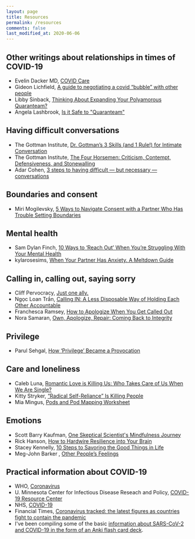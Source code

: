 ```yaml
---
layout: page
title: Resources
permalink: /resources
comments: false
last_modified_at: 2020-06-06
---
```


## Other writings about relationships in times of COVID-19

* Evelin Dacker MD, [COVID Care](https://medium.com/@evelindacker/covid-care-e2ede67428d4)
* Gideon Lichfield, [A guide to negotiating a covid “bubble” with other people](https://www.technologyreview.com/2020/05/09/1001547/coronavirus-bubble-pod-quaranteam-social-distancing-negotiation/)
* Libby Sinback, [Thinking About Expanding Your Polyamorous Quaranteam?](https://libbysinback.com/thinking-about-expanding-your-polyamorous-quaranteam/)
* Angela Lashbrook, [Is it Safe to "Quaranteam"](https://elemental.medium.com/is-it-safe-to-quaranteam-8b603392bd15)   

## Having difficult conversations

* The Gottman Institute, [Dr. Gottman’s 3 Skills (and 1 Rule!) for Intimate Conversation](https://www.gottman.com/blog/dr-gottmans-3-skills-and-1-rule-for-intimate-conversation/)
* The Gottman Institute, [The Four Horsemen: Criticism, Contempt, Defensiveness, and Stonewalling](https://www.gottman.com/blog/the-four-horsemen-recognizing-criticism-contempt-defensiveness-and-stonewalling/)
* Adar Cohen, [3 steps to having difficult — but necessary — conversations](https://ideas.ted.com/3-steps-to-having-difficult-but-necessary-conversations/)

## Boundaries and consent

* Miri Mogilevsky, [5 Ways to Navigate Consent with a Partner Who Has Trouble Setting Boundaries](https://everydayfeminism.com/2016/06/trouble-setting-boundaries/)

## Mental health

* Sam Dylan Finch, [10 Ways to ‘Reach Out’ When You’re Struggling With Your Mental Health](https://letsqueerthingsup.com/2018/03/03/10-ways-to-reach-out-when-youre-struggling-with-your-mental-health/)
* kylarosesims, [When Your Partner Has Anxiety. A Meltdown Guide](https://kylarosesims.wordpress.com/2018/09/01/when-your-partner-has-anxiety-a-meltdown-guide/)

## Calling in, calling out, saying sorry

* Cliff Pervocracy, [Just one ally.](https://pervocracy.blogspot.com/2012/07/just-one-ally.html)
* Ngọc Loan Trần, [Calling IN: A Less Disposable Way of Holding Each Other Accountable](https://www.bgdblog.org/2013/12/calling-less-disposable-way-holding-accountable/)
* Franchesca Ramsey, [How to Apologize When You Get Called Out](https://everydayfeminism.com/2013/11/how-to-apologize/)
* Nora Samaran, [Own, Apologize, Repair: Coming Back to Integrity](https://norasamaran.com/2016/02/10/variations-on-not-all-men/)

## Privilege

* Parul Sehgal, [How ‘Privilege’ Became a Provocation](https://www.nytimes.com/2015/07/19/magazine/how-privilege-became-a-provocation.html)

## Care and loneliness

* Caleb Luna, [Romantic Love is Killing Us: Who Takes Care of Us When We Are Single?](https://thebodyisnotanapology.com/magazine/romantic-love-is-killing-us/)
* Kitty Stryker, [“Radical Self-Reliance” Is Killing People](https://medium.com/hack-grow-love/radical-self-reliance-is-killing-people-c980eb05b867)
* Mia Mingus, [Pods and Pod Mapping Worksheet](https://batjc.wordpress.com/pods-and-pod-mapping-worksheet/)

## Emotions

* Scott Barry Kaufman, [One Skeptical Scientist's Mindfulness Journey](https://blogs.scientificamerican.com/beautiful-minds/my-mindfulness-journey/)
* Rick Hanson, [How to Hardwire Resilience into Your Brain](https://greatergood.berkeley.edu/article/item/how_to_hardwire_resilience_into_your_brain)
* Stacey Kennelly, [10 Steps to Savoring the Good Things in Life](https://greatergood.berkeley.edu/article/item/10_steps_to_savoring_the_good_things_in_life)
* Meg-John Barker , [Other People’s Feelings](https://www.rewriting-the-rules.com/2013/07/16/other-peoples-feelings/)

## Practical information about COVID-19

* WHO, [Coronavirus](https://www.who.int/health-topics/coronavirus)
* U. Minnesota Center for Infectious Disease Reseach and Policy, [COVID-19 Resource Center](https://www.cidrap.umn.edu/covid-19)
* NHS, [COVID-19](https://www.nhs.uk/conditions/coronavirus-covid-19/)
* Financial Times, [Coronavirus tracked: the latest figures as countries fight to contain the pandemic](https://www.ft.com/content/a26fbf7e-48f8-11ea-aeb3-955839e06441)
* I've been compiling some of the basic [information about SARS-CoV-2 and COVID-19 in the form of an Anki flash card deck](https://github.com/evolverine/covid-19-anki-deck).